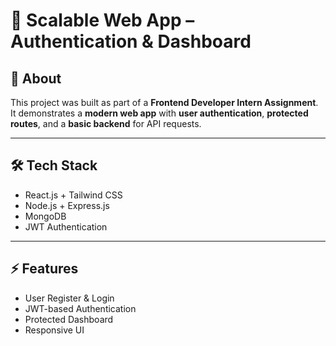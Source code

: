 # 🚀 Scalable Web App – Authentication & Dashboard  

## 📖 About  
This project was built as part of a **Frontend Developer Intern Assignment**.  
It demonstrates a **modern web app** with **user authentication**, **protected routes**, and a **basic backend** for API requests.  

---

## 🛠 Tech Stack  
- React.js + Tailwind CSS  
- Node.js + Express.js  
- MongoDB  
- JWT Authentication  

---

## ⚡ Features  
- User Register & Login  
- JWT-based Authentication  
- Protected Dashboard  
- Responsive UI  
